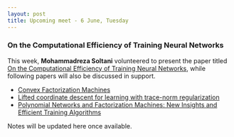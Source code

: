 ```yaml
---
layout: post
title: Upcoming meet - 6 June, Tuesday
---
```

### On the Computational Efficiency of Training Neural Networks
This week, **Mohammadreza Soltani** volunteered to present the paper titled [On the Computational Efficiency of Training Neural Networks](https://arxiv.org/pdf/1410.1141.pdf), while following papers will also be discussed in support.

* [Convex Factorization Machines](http://mblondel.org/publications/mblondel-ecmlpkdd2015.pdf)
* [Lifted coordinate descent for learning with trace-norm regularization](https://hal.inria.fr/hal-00756802/document)
* [Polynomial Networks and Factorization Machines: New Insights and Efficient Training Algorithms](https://arxiv.org/pdf/1607.08810.pdf)

Notes will be updated here once available. 
